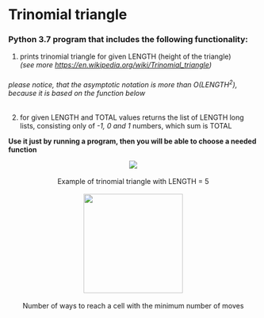 # Trinomial triangle 
### Python 3.7 program that includes the following functionality: <br>
1. prints trinomial triangle for given LENGTH (height of the triangle) <br>_(see more https://en.wikipedia.org/wiki/Trinomial_triangle)_ <br>
###### please notice, that the asymptotic notation is more than O(LENGTH<sup>2</sup>), because it is based on the function below
2. for given LENGTH and TOTAL values returns the list of LENGTH long lists, consisting only of _-1, 0 and 1_ numbers, which sum is TOTAL

**Use it just by running a program, then you will be able to choose a needed function**

<p align="center">
          <img src="https://wikimedia.org/api/rest_v1/media/math/render/svg/cc502b2cecdfb28fa8674bd32b3f1097ce6451be">
          <br><br>
          Example of trinomial triangle with LENGTH = 5
          <br><br>
          <img width="200" src="https://upload.wikimedia.org/wikipedia/commons/thumb/9/92/King_walks.svg/800px-King_walks.svg.png">
          <br><br>
          Number of ways to reach a cell with the minimum number of moves
</p>
